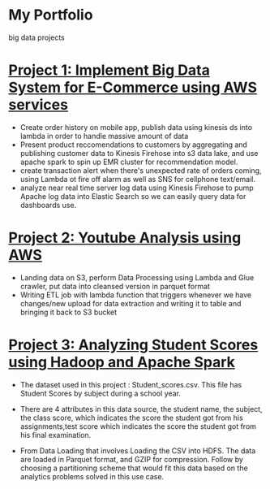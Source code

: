# My Portfolio
big data projects

# [Project 1: Implement Big Data System for E-Commerce using AWS services ](https://github.com/christineoeoeo/bdsystem_aws)
* Create order history on mobile app, publish data using kinesis ds into lambda in order to handle massive amount of data
* Present product reccomendations to customers by aggregating and publishing customer data to Kinesis Firehose into s3 data lake, and use apache spark to spin up EMR cluster for recommendation model.
* create transaction alert when there's unexpected rate of orders coming, using Lambda ot fire off alarm as well as SNS for cellphone text/email.
* analyze near real time server log data using Kinesis Firehose to pump Apache log data into Elastic Search so we can easily query data for dashboards use.



# [Project 2: Youtube Analysis using AWS](https://github.com/christineoeoeo/dataengineering-youtube-analysis-project)

* Landing data on S3, perform Data Processing using Lambda and Glue crawler, put data into cleansed version in parquet format
* Writing ETL job with lambda function that triggers whenever we have changes/new upload for data extraction and writing it to table and bringing it back to S3 bucket



# [Project 3: Analyzing Student Scores using Hadoop and Apache Spark](https://github.com/christineoeoeo/studentScores)
* The dataset used in this project : Student_scores.csv. This file has Student Scores by subject during a school year. 
* There are 4 attributes in this data source, the student name, the subject, the class score, which indicates the score the student got from his assignments,test score which indicates the score the student got from his final examination. 

* From Data Loading that involves Loading the CSV into HDFS. The data are loaded in Parquet format, and GZIP for compression. Follow by choosing a partitioning scheme that would fit this data based on the analytics problems solved in this use case.


